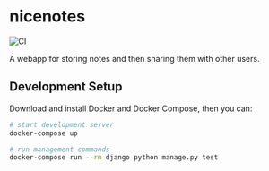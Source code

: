 # nicenotes

![CI](https://github.com/abhineet97/nicenotes/actions/workflows/ci.yml/badge.svg)

A webapp for storing notes and then sharing them with other users.

## Development Setup

Download and install Docker and Docker Compose, then you can:

```sh
# start development server
docker-compose up
```

```sh
# run management commands
docker-compose run --rm django python manage.py test
```
